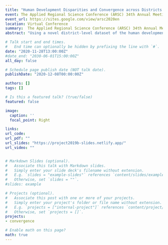 ```yaml
---
title: "Human Development Disparities and Convergence across Districts of Indonesia: A Spatial Econometric Approach"
event: The Applied Regional Science Conference (ARSC) 34th Annual Meeting
event_url: https://sites.google.com/view/arsc2020en
location: Virtual Conference
summary:  The Applied Regional Science Conference (ARSC) 34th Annual Meeting
abstract: "Using a novel district-level dataset of the human development index, this paper studies the evolution of regional disparities in Indonesia over the 2010-2018 period. In particular, the paper evaluates the role of spatial dependence on the speed of regional convergence. The main findings are three-fold. First, regional disparities have been decreasing in the overall index of human development as well as in most of its components. Second, there are considerable differences in the speed of convergence in the components of the human development index. Specifically, education-related components have tended to accelerate the speed of regional convergence, while life expectancy and expenditure components have tended to decelerate it. Third, there is an increasing degree of spatial dependence that is associated with the decreasing regional disparities. Moreover, results derived from spatial convergence regressions indicate that the performance of neighboring regions has a significant effect on the speed of regional convergence."

# Talk start and end times.
#   End time can optionally be hidden by prefixing the line with `#`.
date: "2020-11-28T13:00:00Z"
#date_end: "2030-06-01T15:00:00Z"
all_day: false

# Schedule page publish date (NOT talk date).
publishDate: "2020-12-08T00:00:00Z"

authors: []
tags: []

# Is this a featured talk? (true/false)
featured: false

image:
  caption: ''
  focal_point: Right

links:
url_code: 
url_pdf: ""
url_slides: "https://project2019b-slides.netlify.app/"
url_video: ""


# Markdown Slides (optional).
#   Associate this talk with Markdown slides.
#   Simply enter your slide deck's filename without extension.
#   E.g. `slides = "example-slides"` references `content/slides/example-slides.md`.
#   Otherwise, set `slides = ""`.
#slides: example

# Projects (optional).
#   Associate this post with one or more of your projects.
#   Simply enter your project's folder or file name without extension.
#   E.g. `projects = ["internal-project"]` references `content/project/deep-learning/index.md`.
#   Otherwise, set `projects = []`.
projects:
- convergence

# Enable math on this page?
math: true
---
```

